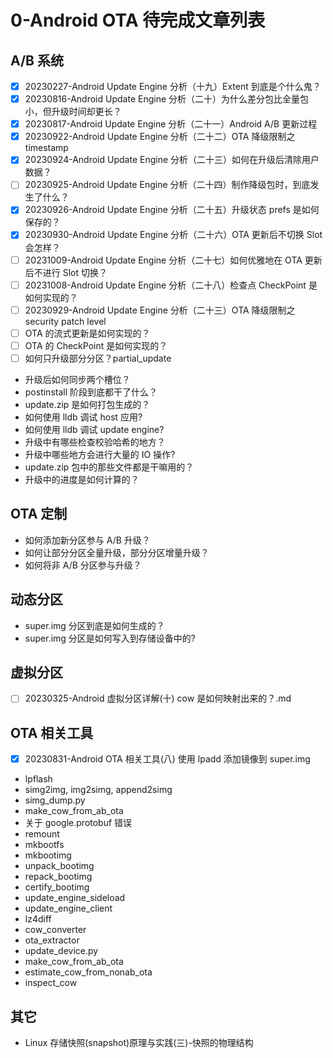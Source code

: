 # 0-Android OTA 待完成文章列表



## A/B 系统

- [x] 20230227-Android Update Engine 分析（十九）Extent 到底是个什么鬼？
- [x] 20230816-Android Update Engine 分析（二十）为什么差分包比全量包小，但升级时间却更长？
- [x] 20230817-Android Update Engine 分析（二十一）Android A/B 更新过程
- [x] 20230922-Android Update Engine 分析（二十二）OTA 降级限制之 timestamp
- [x] 20230924-Android Update Engine 分析（二十三）如何在升级后清除用户数据？
- [ ] 20230925-Android Update Engine 分析（二十四）制作降级包时，到底发生了什么？
- [x] 20230926-Android Update Engine 分析（二十五）升级状态 prefs 是如何保存的？
- [x] 20230930-Android Update Engine 分析（二十六）OTA 更新后不切换 Slot 会怎样？
- [ ] 20231009-Android Update Engine 分析（二十七）如何优雅地在 OTA 更新后不进行 Slot 切换？
- [ ] 20231008-Android Update Engine 分析（二十八）检查点 CheckPoint 是如何实现的？
- [ ] 20230929-Android Update Engine 分析（二十三）OTA 降级限制之 security patch level
- [ ] OTA 的流式更新是如何实现的？
- [ ] OTA 的 CheckPoint 是如何实现的？
- [ ] 如何只升级部分分区？partial_update
- 升级后如何同步两个槽位？
- postinstall 阶段到底都干了什么？
- update.zip 是如何打包生成的？
- 如何使用 lldb 调试 host 应用?
- 如何使用 lldb 调试 update engine?
- 升级中有哪些检查校验哈希的地方？
- 升级中哪些地方会进行大量的 IO 操作?
- update.zip 包中的那些文件都是干嘛用的？
- 升级中的进度是如何计算的？

## OTA 定制

- 如何添加新分区参与 A/B 升级？
- 如何让部分分区全量升级，部分分区增量升级？
- 如何将非 A/B 分区参与升级？



## 动态分区

- super.img 分区到底是如何生成的？
- super.img 分区是如何写入到存储设备中的?



## 虚拟分区

- [ ] 20230325-Android 虚拟分区详解(十) cow 是如何映射出来的？.md



## OTA 相关工具

- [x] 20230831-Android OTA 相关工具(八) 使用 lpadd 添加镜像到 super.img
- lpflash
- simg2img, img2simg, append2simg
- simg_dump.py
- make_cow_from_ab_ota
- 关于 google.protobuf 错误
- remount
- mkbootfs
- mkbootimg
- unpack_bootimg
- repack_bootimg
- certify_bootimg
- update_engine_sideload
- update_engine_client
- lz4diff
- cow_converter
- ota_extractor
- update_device.py
- make_cow_from_ab_ota
- estimate_cow_from_nonab_ota
- inspect_cow



## 其它

- Linux 存储快照(snapshot)原理与实践(三)-快照的物理结构
